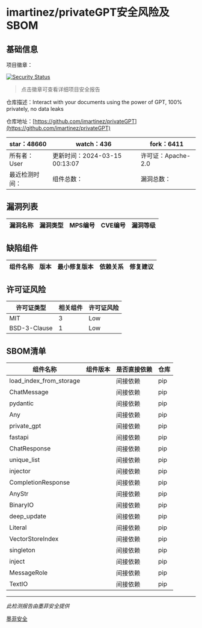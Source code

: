 # imartinez/privateGPT安全风险及SBOM

## 基础信息

项目徽章：

[![Security Status](https://www.murphysec.com/platform3/v31/badge/1768369168832094208.svg)](https://www.murphysec.com/console/report/1691513914738495488/1768369168832094208)

> 点击徽章可查看详细项目安全报告

仓库描述：Interact with your documents using the power of GPT, 100% privately, no data leaks

仓库地址：[https://github.com/imartinez/privateGPT](https://github.com/imartinez/privateGPT)

| star：48660 | watch：436 | fork：6411 |
| ----------- | -------------- | ------------ |
| 所有者：User | 更新时间：2024-03-15 00:13:07 | 许可证：Apache-2.0 |
| 最近检测时间： | 组件总数： | 漏洞总数： |




## 漏洞列表

| 漏洞名称 | 漏洞类型 | MPS编号 | CVE编号 | 漏洞等级 |
| ------- | ------ | ------- | ------ | ----- |





## 缺陷组件

| 组件名称 | 版本 | 最小修复版本 | 依赖关系 | 修复建议 |
| -------- | ---- | ------------ | -------- | -------- |





## 许可证风险

| 许可证类型 | 相关组件 | 许可证风险 |
| ---------- | -------- | ---------- |
|MIT|3|Low|
|BSD-3-Clause|1|Low|




## SBOM清单

| 组件名称 | 组件版本 | 是否直接依赖 | 仓库 |
| -------- | -------- | ------------ | ---- |
|load_index_from_storage||间接依赖|pip|
|ChatMessage||间接依赖|pip|
|pydantic||间接依赖|pip|
|Any||间接依赖|pip|
|private_gpt||间接依赖|pip|
|fastapi||间接依赖|pip|
|ChatResponse||间接依赖|pip|
|unique_list||间接依赖|pip|
|injector||间接依赖|pip|
|CompletionResponse||间接依赖|pip|
|AnyStr||间接依赖|pip|
|BinaryIO||间接依赖|pip|
|deep_update||间接依赖|pip|
|Literal||间接依赖|pip|
|VectorStoreIndex||间接依赖|pip|
|singleton||间接依赖|pip|
|inject||间接依赖|pip|
|MessageRole||间接依赖|pip|
|TextIO||间接依赖|pip|


------

*此检测报告由墨菲安全提供*

[墨菲安全](www.murphysec.com)